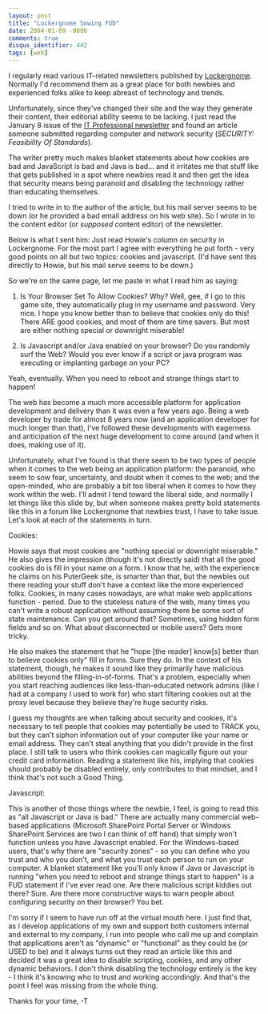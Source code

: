 ```yaml
---
layout: post
title: "Lockergnome Sowing FUD"
date: 2004-01-09 -0800
comments: true
disqus_identifier: 442
tags: [web]
---
```

I regularly read various IT-related newsletters published by
[Lockergnome](http://www.lockergnome.com). Normally I'd recommend them
as a great place for both newbies and experienced folks alike to keep
abreast of technology and trends.

 Unfortunately, since they've changed their site and the way they
generate their content, their editorial ability seems to be lacking. I
just read the January 8 issue of the [IT Professional
newsletter](http://channels.lockergnome.com/it/) and found an article
someone submitted regarding computer and network security (*SECURITY:
Feasibility Of Standards*).

 The writer pretty much makes blanket statements about how cookies are
bad and JavaScript is bad and Java is bad... and it irritates me that
stuff like that gets published in a spot where newbies read it and then
get the idea that security means being paranoid and disabling the
technology rather than educating themselves.

 I tried to write in to the author of the article, but his mail server
seems to be down (or he provided a bad email address on his web site).
So I wrote in to the content editor (or *supposed* content editor) of
the newsletter.

 Below is what I sent him:
 Just read Howie's column on security in Lockergnome. For the most part
I agree with everything he put forth - very good points on all but two
topics: cookies and javascript. (I'd have sent this directly to Howie,
but his mail serve seems to be down.)

 So we're on the same page, let me paste in what I read him as saying:


 1) Is Your Browser Set To Allow Cookies?
 Why? Well, gee, if I go to this game site, they automatically plug in
my username and password. Very nice. I hope you know better than to
believe that cookies only do this! There ARE good cookies, and most of
them are time savers. But most are either nothing special or downright
miserable!

 2) Is Javascript and/or Java enabled on your browser?
 Do you randomly surf the Web? Would you ever know if a script or java
program was executing or implanting garbage on your PC?

 Yeah, eventually. When you need to reboot and strange things start to
happen!


 The web has become a much more accessible platform for application
development and delivery than it was even a few years ago. Being a web
developer by trade for almost 8 years now (and an application developer
for much longer than that), I've followed these developments with
eagerness and anticipation of the next huge development to come around
(and when it does, making use of it).

 Unfortunately, what I've found is that there seem to be two types of
people when it comes to the web being an application platform: the
paranoid, who seem to sow fear, uncertainty, and doubt when it comes to
the web; and the open-minded, who are probably a bit too liberal when it
comes to how they work within the web. I'll admit I tend toward the
liberal side, and normally I let things like this slide by, but when
someone makes pretty bold statements like this in a forum like
Lockergnome that newbies trust, I have to take issue. Let's look at each
of the statements in turn.

 Cookies:

 Howie says that most cookies are "nothing special or downright
miserable." He also gives the impression (though it's not directly said)
that all the good cookies do is fill in your name on a form. I know that
he, with the experience he claims on his PuterGeek site, is smarter than
that, but the newbies out there reading your stuff don't have a context
like the more experienced folks. Cookies, in many cases nowadays, are
what make web applications function - period. Due to the stateless
nature of the web, many times you can't write a robust application
without assuming there be some sort of state maintenance. Can you get
around that? Sometimes, using hidden form fields and so on. What about
disconnected or mobile users? Gets more tricky.

 He also makes the statement that he "hope [the reader] know[s] better
than to believe cookies only" fill in forms. Sure they do. In the
context of his statement, though, he makes it sound like they primarily
have malicious abilities beyond the filling-in-of-forms. That's a
problem, especially when you start reaching audiences like
less-than-educated network admins (like I had at a company I used to
work for) who start filtering cookies out at the proxy level because
they believe they're huge security risks.

 I guess my thoughts are when talking about security and cookies, it's
necessary to tell people that cookies may potentially be used to TRACK
you, but they can't siphon information out of your computer like your
name or email address. They can't steal anything that you didn't provide
in the first place. I still talk to users who think cookies can
magically figure out your credit card information. Reading a statement
like his, implying that cookies should probably be disabled entirely,
only contributes to that mindset, and I think that's not such a Good
Thing.

 Javascript:

 This is another of those things where the newbie, I feel, is going to
read this as "all Javascript or Java is bad." There are actually many
commercial web-based applications (Microsoft SharePoint Portal Server or
Windows SharePoint Services are two I can think of off hand) that simply
won't function unless you have Javascript enabled. For the Windows-based
users, that's why there are "security zones" - so you can define who you
trust and who you don't, and what you trust each person to run on your
computer. A blanket statement like you'll only know if Java or
Javascript is running "when you need to reboot and strange things start
to happen" is a FUD statement if I've ever read one. Are there malicious
script kiddies out there? Sure. Are there more constructive ways to warn
people about configuring security on their browser? You bet.


 I'm sorry if I seem to have run off at the virtual mouth here. I just
find that, as I develop applications of my own and support both
customers internal and external to my company, I run into people who
call me up and complain that applications aren't as "dynamic" or
"functional" as they could be (or USED to be) and it always turns out
they read an article like this and decided it was a great idea to
disable scripting, cookies, and any other dynamic behaviors. I don't
think disabling the technology entirely is the key - I think it's
knowing who to trust and working accordingly. And that's the point I
feel was missing from the whole thing.

 Thanks for your time,
 -T

